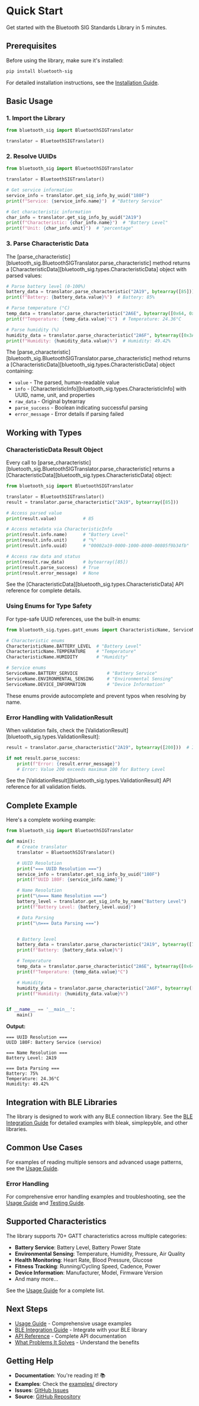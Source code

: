 # Quick Start

Get started with the Bluetooth SIG Standards Library in 5 minutes.

## Prerequisites

Before using the library, make sure it's installed:

```bash
pip install bluetooth-sig
```

For detailed installation instructions, see the [Installation Guide](installation.md).

## Basic Usage

### 1. Import the Library

```python
from bluetooth_sig import BluetoothSIGTranslator

translator = BluetoothSIGTranslator()
```

### 2. Resolve UUIDs

```python
from bluetooth_sig import BluetoothSIGTranslator

translator = BluetoothSIGTranslator()

# Get service information
service_info = translator.get_sig_info_by_uuid("180F")
print(f"Service: {service_info.name}")  # "Battery Service"

# Get characteristic information
char_info = translator.get_sig_info_by_uuid("2A19")
print(f"Characteristic: {char_info.name}")  # "Battery Level"
print(f"Unit: {char_info.unit}")  # "percentage"
```

### 3. Parse Characteristic Data

The [parse_characteristic][bluetooth_sig.BluetoothSIGTranslator.parse_characteristic] method returns a [CharacteristicData][bluetooth_sig.types.CharacteristicData] object with parsed values:

```python
# Parse battery level (0-100%)
battery_data = translator.parse_characteristic("2A19", bytearray([85]))
print(f"Battery: {battery_data.value}%")  # Battery: 85%

# Parse temperature (°C)
temp_data = translator.parse_characteristic("2A6E", bytearray([0x64, 0x09]))
print(f"Temperature: {temp_data.value}°C")  # Temperature: 24.36°C

# Parse humidity (%)
humidity_data = translator.parse_characteristic("2A6F", bytearray([0x3A, 0x13]))
print(f"Humidity: {humidity_data.value}%")  # Humidity: 49.42%
```

The [parse_characteristic][bluetooth_sig.BluetoothSIGTranslator.parse_characteristic] method returns a [CharacteristicData][bluetooth_sig.types.CharacteristicData] object containing:

- `value` - The parsed, human-readable value
- `info` - [CharacteristicInfo][bluetooth_sig.types.CharacteristicInfo] with UUID, name, unit, and properties
- `raw_data` - Original bytearray
- `parse_success` - Boolean indicating successful parsing
- `error_message` - Error details if parsing failed

## Working with Types

### CharacteristicData Result Object

Every call to [parse_characteristic][bluetooth_sig.BluetoothSIGTranslator.parse_characteristic] returns a [CharacteristicData][bluetooth_sig.types.CharacteristicData] object:

```python
from bluetooth_sig import BluetoothSIGTranslator

translator = BluetoothSIGTranslator()
result = translator.parse_characteristic("2A19", bytearray([85]))

# Access parsed value
print(result.value)          # 85

# Access metadata via CharacteristicInfo
print(result.info.name)      # "Battery Level"
print(result.info.unit)      # "%"
print(result.info.uuid)      # "00002a19-0000-1000-8000-00805f9b34fb"

# Access raw data and status
print(result.raw_data)       # bytearray([85])
print(result.parse_success)  # True
print(result.error_message)  # None
```

See the [CharacteristicData][bluetooth_sig.types.CharacteristicData] API reference for complete details.

### Using Enums for Type Safety

For type-safe UUID references, use the built-in enums:

```python
from bluetooth_sig.types.gatt_enums import CharacteristicName, ServiceName

# Characteristic enums
CharacteristicName.BATTERY_LEVEL  # "Battery Level"
CharacteristicName.TEMPERATURE    # "Temperature"
CharacteristicName.HUMIDITY       # "Humidity"

# Service enums
ServiceName.BATTERY_SERVICE           # "Battery Service"
ServiceName.ENVIRONMENTAL_SENSING     # "Environmental Sensing"
ServiceName.DEVICE_INFORMATION        # "Device Information"
```

These enums provide autocomplete and prevent typos when resolving by name.

### Error Handling with ValidationResult

When validation fails, check the [ValidationResult][bluetooth_sig.types.ValidationResult]:

```python
result = translator.parse_characteristic("2A19", bytearray([200]))  # Invalid: >100%

if not result.parse_success:
    print(f"Error: {result.error_message}")
    # Error: Value 200 exceeds maximum 100 for Battery Level
```

See the [ValidationResult][bluetooth_sig.types.ValidationResult] API reference for all validation fields.

## Complete Example

Here's a complete working example:

```python
from bluetooth_sig import BluetoothSIGTranslator

def main():
    # Create translator
    translator = BluetoothSIGTranslator()

    # UUID Resolution
    print("=== UUID Resolution ===")
    service_info = translator.get_sig_info_by_uuid("180F")
    print(f"UUID 180F: {service_info.name}")

    # Name Resolution
    print("\n=== Name Resolution ===")
    battery_level = translator.get_sig_info_by_name("Battery Level")
    print(f"Battery Level: {battery_level.uuid}")

    # Data Parsing
    print("\n=== Data Parsing ===")


    # Battery level
    battery_data = translator.parse_characteristic("2A19", bytearray([75]))
    print(f"Battery: {battery_data.value}%")

    # Temperature
    temp_data = translator.parse_characteristic("2A6E", bytearray([0x64, 0x09]))
    print(f"Temperature: {temp_data.value}°C")

    # Humidity
    humidity_data = translator.parse_characteristic("2A6F", bytearray([0x3A, 0x13]))
    print(f"Humidity: {humidity_data.value}%")


if __name__ == '__main__':
    main()

```

**Output:**

```text
=== UUID Resolution ===
UUID 180F: Battery Service (service)

=== Name Resolution ===
Battery Level: 2A19

=== Data Parsing ===
Battery: 75%
Temperature: 24.36°C
Humidity: 49.42%
```

## Integration with BLE Libraries

The library is designed to work with any BLE connection library. See the [BLE Integration Guide](guides/ble-integration.md) for detailed examples with bleak, simplepyble, and other libraries.

## Common Use Cases

For examples of reading multiple sensors and advanced usage patterns, see the [Usage Guide](usage.md).

### Error Handling

For comprehensive error handling examples and troubleshooting, see the [Usage Guide](usage.md) and [Testing Guide](testing.md).

## Supported Characteristics

The library supports 70+ GATT characteristics across multiple categories:

- **Battery Service**: Battery Level, Battery Power State
- **Environmental Sensing**: Temperature, Humidity, Pressure, Air Quality
- **Health Monitoring**: Heart Rate, Blood Pressure, Glucose
- **Fitness Tracking**: Running/Cycling Speed, Cadence, Power
- **Device Information**: Manufacturer, Model, Firmware Version
- And many more...

See the [Usage Guide](usage.md) for a complete list.

## Next Steps

- [Usage Guide](usage.md) - Comprehensive usage examples
- [BLE Integration Guide](guides/ble-integration.md) - Integrate with your BLE library
- [API Reference](api/core.md) - Complete API documentation
- [What Problems It Solves](what-it-solves.md) - Understand the benefits

## Getting Help

- **Documentation**: You're reading it! 📚
- **Examples**: Check the [examples/](https://github.com/RonanB96/bluetooth-sig-python/tree/main/examples) directory
- **Issues**: [GitHub Issues](https://github.com/RonanB96/bluetooth-sig-python/issues)
- **Source**: [GitHub Repository](https://github.com/RonanB96/bluetooth-sig-python)

